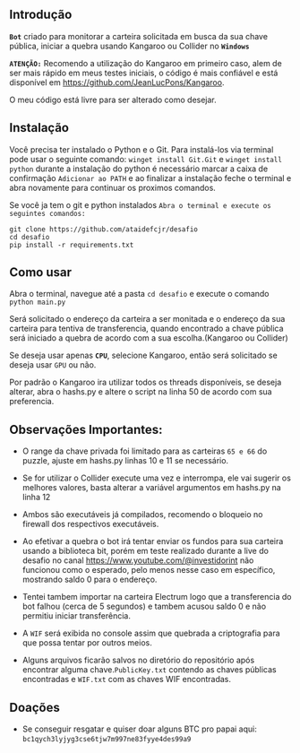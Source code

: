 
## Introdução

**`Bot`** criado para monitorar a carteira solicitada em busca da sua chave pública, iniciar a quebra usando Kangaroo ou Collider no **`Windows`**

**`ATENÇÃO:`** Recomendo a utilização do Kangaroo em primeiro caso, alem de ser mais rápido em meus testes iniciais, o código é mais confiável e está disponível em https://github.com/JeanLucPons/Kangaroo.

O meu código está livre para ser alterado como desejar.

## Instalação
Você precisa ter instalado o Python e o Git.
Para instalá-los via terminal pode usar o seguinte comando: `winget install Git.Git` e `winget install python` durante a instalação do python é necessário marcar a caixa de confirmação `Adicionar ao PATH` e ao finalizar a instalação feche o terminal e abra novamente para continuar os proximos comandos. 

Se você ja tem o git e python instalados `Abra o terminal e execute os seguintes comandos:`


```
git clone https://github.com/ataidefcjr/desafio
cd desafio
pip install -r requirements.txt
```
## Como usar
Abra o terminal, navegue até a pasta `cd desafio` e execute o comando `python main.py`

Será solicitado o endereço da carteira a ser monitada e o endereço da sua carteira para tentiva de transferencia, quando encontrado a chave pública será iniciado a quebra de acordo com a sua escolha.(Kangaroo ou Collider)

Se deseja usar apenas **`CPU`**, selecione Kangaroo, então será solicitado se deseja usar `GPU` ou não.

Por padrão o Kangaroo ira utilizar todos os threads disponíveis, se deseja alterar, abra o hashs.py e altere o script na linha 50 de acordo com sua preferencia.

## Observações Importantes:
* O range da chave privada foi limitado para as carteiras `65 e 66` do puzzle, ajuste em hashs.py linhas 10 e 11 se necessário.

* Se for utilizar o Collider execute uma vez e interrompa, ele vai sugerir os melhores valores, basta alterar a variável argumentos em hashs.py na linha 12

* Ambos são executáveis já compilados, recomendo o bloqueio no firewall dos respectivos executáveis.

* Ao efetivar a quebra o bot irá tentar enviar os fundos para sua carteira usando a biblioteca bit, porém em teste realizado durante a live do desafio no canal https://www.youtube.com/@investidorint não funcionou como o esperado, pelo menos nesse caso em específico, mostrando saldo 0 para o endereço.

* Tentei tambem importar na carteira Electrum logo que a transferencia do bot falhou (cerca de 5 segundos) e tambem acusou saldo 0 e não permitiu iniciar transferência.


* A `WIF` será exibida no console assim que quebrada a criptografia para que possa tentar por outros meios.

* Alguns arquivos ficarão salvos no diretório do repositório após encontrar alguma chave.`PublicKey.txt` contendo as chaves públicas encontradas e `WIF.txt` com as chaves WIF encontradas.

## Doações

* Se conseguir resgatar e quiser doar alguns BTC pro papai aqui: `bc1qych3lyjyg3cse6tjw7m997ne83fyye4des99a9`
